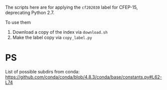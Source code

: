 The scripts here are for applying the `cf202030` label for CFEP-15, deprecating
Python 2.7.

To use them

1. Download a copy of the index via `download.sh`
2. Make the label copy via `copy_label.py`

# PS

List of possible subdirs from conda: https://github.com/conda/conda/blob/4.8.3/conda/base/constants.py#L62-L74
